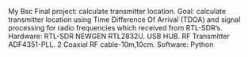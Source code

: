 My Bsc Final project: calculate transmitter location.
Goal: calculate transmitter location using Time Difference Of Arrival (TDOA)
 and signal processing for radio frequencies which received from RTL-SDR’s. 
 Hardware: 
 RTL-SDR NEWGEN RTL2832U.
 USB HUB.
 RF Transmitter ADF4351-PLL.
 2 Coaxial RF cable-10m,10cm.
 Software: Python 
 
 

